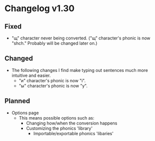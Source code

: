 # Changelog v1.30
## Fixed
- "щ" character never being converted. ("щ" character's phonic is now "shch." Probably will be changed later on.)

## Changed
- The following changes I find make typing out sentences much more intuitive and easier.
    - "и" character's phonic is now "i".
    - "ы" character's phonic is now "y".

## Planned
- Options page
    - This means possible options such as:
        - Changing how/when the conversion happens
        - Customizing the phonics 'library'
            - Importable/exportable phonics 'libaries'


